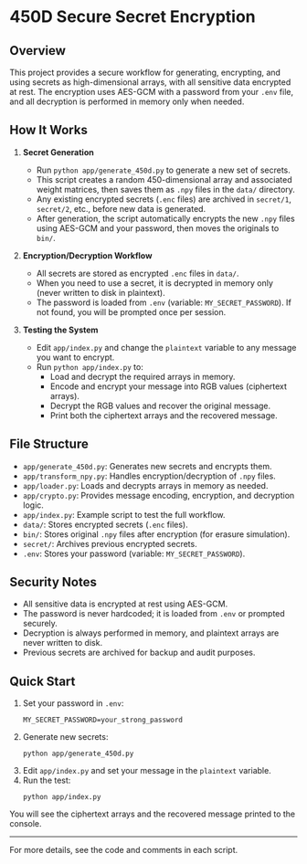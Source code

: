 # 450D Secure Secret Encryption

## Overview
This project provides a secure workflow for generating, encrypting, and using secrets as high-dimensional arrays, with all sensitive data encrypted at rest. The encryption uses AES-GCM with a password from your `.env` file, and all decryption is performed in memory only when needed.

## How It Works
1. **Secret Generation**
    - Run `python app/generate_450d.py` to generate a new set of secrets.
    - This script creates a random 450-dimensional array and associated weight matrices, then saves them as `.npy` files in the `data/` directory.
    - Any existing encrypted secrets (`.enc` files) are archived in `secret/1`, `secret/2`, etc., before new data is generated.
    - After generation, the script automatically encrypts the new `.npy` files using AES-GCM and your password, then moves the originals to `bin/`.

2. **Encryption/Decryption Workflow**
    - All secrets are stored as encrypted `.enc` files in `data/`.
    - When you need to use a secret, it is decrypted in memory only (never written to disk in plaintext).
    - The password is loaded from `.env` (variable: `MY_SECRET_PASSWORD`). If not found, you will be prompted once per session.

3. **Testing the System**
    - Edit `app/index.py` and change the `plaintext` variable to any message you want to encrypt.
    - Run `python app/index.py` to:
        - Load and decrypt the required arrays in memory.
        - Encode and encrypt your message into RGB values (ciphertext arrays).
        - Decrypt the RGB values and recover the original message.
        - Print both the ciphertext arrays and the recovered message.

## File Structure
- `app/generate_450d.py`: Generates new secrets and encrypts them.
- `app/transform_npy.py`: Handles encryption/decryption of `.npy` files.
- `app/loader.py`: Loads and decrypts arrays in memory as needed.
- `app/crypto.py`: Provides message encoding, encryption, and decryption logic.
- `app/index.py`: Example script to test the full workflow.
- `data/`: Stores encrypted secrets (`.enc` files).
- `bin/`: Stores original `.npy` files after encryption (for erasure simulation).
- `secret/`: Archives previous encrypted secrets.
- `.env`: Stores your password (variable: `MY_SECRET_PASSWORD`).

## Security Notes
- All sensitive data is encrypted at rest using AES-GCM.
- The password is never hardcoded; it is loaded from `.env` or prompted securely.
- Decryption is always performed in memory, and plaintext arrays are never written to disk.
- Previous secrets are archived for backup and audit purposes.

## Quick Start
1. Set your password in `.env`:
   ```
   MY_SECRET_PASSWORD=your_strong_password
   ```
2. Generate new secrets:
   ```
   python app/generate_450d.py
   ```
3. Edit `app/index.py` and set your message in the `plaintext` variable.
4. Run the test:
   ```
   python app/index.py
   ```

You will see the ciphertext arrays and the recovered message printed to the console.

---

For more details, see the code and comments in each script.
